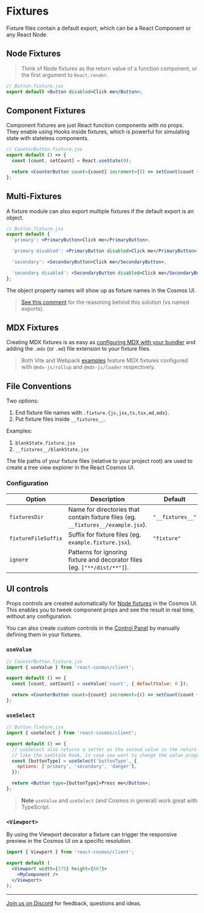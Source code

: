 # Fixtures

Fixture files contain a default export, which can be a React Component or any React Node.

## Node Fixtures

> Think of Node fixtures as the return value of a function component, or the first argument to `React.render`.

```jsx
// Button.fixture.jsx
export default <Button disabled>Click me</Button>;
```

## Component Fixtures

Component fixtures are just React function components with no props. They enable using Hooks inside fixtures, which is powerful for simulating state with stateless components.

```jsx
// CounterButton.fixture.jsx
export default () => {
  const [count, setCount] = React.useState(0);

  return <CounterButton count={count} increment={() => setCount(count + 1)} />;
};
```

## Multi-Fixtures

A fixture module can also export multiple fixtures if the default export is an object.

<!-- prettier-ignore -->
```jsx
// Button.fixture.jsx
export default {
  'primary': <PrimaryButton>Click me</PrimaryButton>,

  'primary disabled': <PrimaryButton disabled>Click me</PrimaryButton>,

  'secondary': <SecondaryButton>Click me</SecondaryButton>,

  'secondary disabled': <SecondaryButton disabled>Click me</SecondaryButton>,
};
```

The object property names will show up as fixture names in the Cosmos UI.

> [See this comment](https://github.com/react-cosmos/react-cosmos/issues/924#issuecomment-462082405) for the reasoning behind this solution (vs named exports).

## MDX Fixtures

Creating MDX fixtures is as easy as [configuring MDX with your bundler](https://mdxjs.com/docs/getting-started/#bundler) and adding the `.mdx` (or `.md`) file extension to your fixture files.

> Both Vite and Webpack [examples](examples) feature MDX fixtures configured with `@mdx-js/rollup` and `@mdx-js/loader` respectively.

## File Conventions

Two options:

1. End fixture file names with `.fixture.{js,jsx,ts,tsx,md,mdx}`.
2. Put fixture files inside `__fixtures__`.

Examples:

1. `blankState.fixture.jsx`
2. `__fixtures__/blankState.jsx`

The file paths of your fixture files (relative to your project root) are used to create a tree view explorer in the React Cosmos UI.

### Configuration

| Option              | Description                                                                       | Default          |
| ------------------- | --------------------------------------------------------------------------------- | ---------------- |
| `fixturesDir`       | Name for directories that contain fixture files (eg. `__fixtures__/example.jsx`). | `"__fixtures__"` |
| `fixtureFileSuffix` | Suffix for fixture files (eg. `example.fixture.jsx`).                             | `"fixture"`      |
| `ignore`            | Patterns for ignoring fixture and decorator files (eg. `["**/dist/**"]`).         |                  |

## UI controls

Props controls are created automatically for [Node fixtures](#node-fixtures) in the Cosmos UI. This enables you to tweek component props and see the result in real time, without any configuration.

You can also create custom controls in the [Control Panel](user-interface.md#control-panel) by manually defining them in your fixtures.

### `useValue`

```jsx
// CounterButton.fixture.jsx
import { useValue } from 'react-cosmos/client';

export default () => {
  const [count, setCount] = useValue('count', { defaultValue: 0 });

  return <CounterButton count={count} increment={() => setCount(count + 1)} />;
};
```

### `useSelect`

```jsx
// Button.fixture.jsx
import { useSelect } from 'react-cosmos/client';

export default () => {
  // useSelect also returns a setter as the second value in the return tuple,
  // like the useState hook, in case you want to change the value programatically.
  const [buttonType] = useSelect('buttonType', {
    options: ['primary', 'secondary', 'danger'],
  });

  return <Button type={buttonType}>Press me</Button>;
};
```

> **Note** `useValue` and `useSelect` (and Cosmos in general) work great with TypeScript.

### `<Viewport>`

By using the Viewport decorator a fixture can trigger the responsive preview in the Cosmos UI on a specific resolution.

```jsx
import { Viewport } from 'react-cosmos/client';

export default (
  <Viewport width={375} height={667}>
    <MyComponent />
  </Viewport>
);
```

---

[Join us on Discord](https://discord.gg/3X95VgfnW5) for feedback, questions and ideas.
